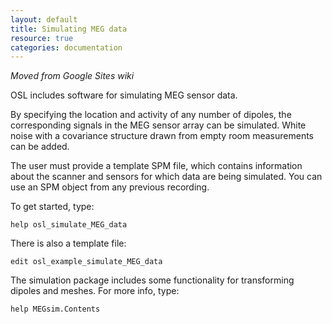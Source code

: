 ```yaml
---
layout: default
title: Simulating MEG data
resource: true
categories: documentation
---
```


_Moved from Google Sites wiki_

OSL includes software for simulating MEG sensor data.

By specifying the location and activity of any number of dipoles, the corresponding signals in the MEG sensor array can be simulated. White noise with a covariance structure drawn from empty room measurements can be added. 

The user must provide a template SPM file, which contains information about the scanner and sensors for which data are being simulated. You can use an SPM object from any previous recording. 

To get started, type:

	help osl_simulate_MEG_data

There is also a template file:

	edit osl_example_simulate_MEG_data

The simulation package includes some functionality for transforming dipoles and meshes. For more info, type:

	help MEGsim.Contents

